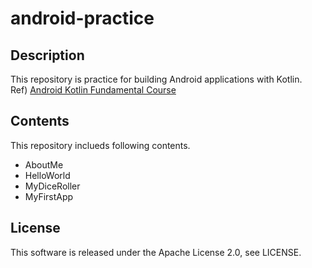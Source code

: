 # android-practice

## Description

This repository is practice for building Android applications with Kotlin.  
Ref) [Android Kotlin Fundamental Course](https://codelabs.developers.google.com/android-kotlin-fundamentals/)  

## Contents

This repository inclueds following contents.

* AboutMe
* HelloWorld
* MyDiceRoller
* MyFirstApp

## License

This software is released under the Apache License 2.0, see LICENSE.

